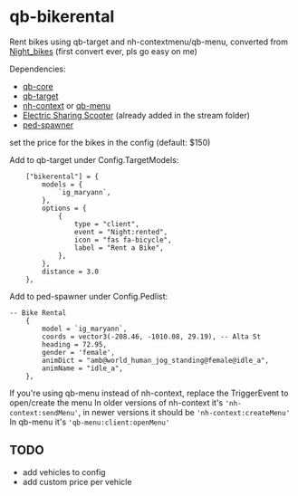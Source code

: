 # qb-bikerental

Rent bikes using qb-target and nh-contextmenu/qb-menu,
converted from [Night_bikes](https://github.com/nighmares/Night_bikes)
(first convert ever, pls go easy on me)

Dependencies:
* [qb-core](https://github.com/qbcore-framework/qb-core)
* [qb-target](https://github.com/BerkieBb/qb-target)
* [nh-context](https://github.com/nerohiro/nh-context) or [qb-menu](https://github.com/qbcore-framework/qb-menu)
* [Electric Sharing Scooter](https://www.gta5-mods.com/vehicles/portuguese-electric-sharing-scooter-addon-livery-map-editor-xml) (already added in the stream folder)
* [ped-spawner](https://github.com/sjpfeiffer/ped_spawner)

set the price for the bikes in the config (default: $150)


Add to qb-target under Config.TargetModels:
```
    ["bikerental"] = {
        models = {
            `ig_maryann`,
        },
        options = {
            {
                type = "client",
                event = "Night:rented",
                icon = "fas fa-bicycle",
                label = "Rent a Bike",
            },
        },
        distance = 3.0
    },
```

Add to ped-spawner under Config.Pedlist:
```
-- Bike Rental
    {
		model = `ig_maryann`,
		coords = vector3(-208.46, -1010.08, 29.19), -- Alta St
		heading = 72.95, 
		gender = 'female',
		animDict = "amb@world_human_jog_standing@female@idle_a", 
		animName = "idle_a",
    },
```

If you're using qb-menu instead of nh-context, replace the TriggerEvent to open/create the menu
In older versions of nh-context it's `'nh-context:sendMenu'`, in newer versions it should be `'nh-context:createMenu'`
In qb-menu it's `'qb-menu:client:openMenu'`


## TODO
* add vehicles to config
* add custom price per vehicle
